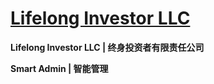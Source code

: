 # [Lifelong Investor LLC](https://github.com/lifelonginvestorllc/lifelonginvestorllc.github.io.git)

**Lifelong Investor LLC | 终身投资者有限责任公司**

**Smart Admin | 智能管理**